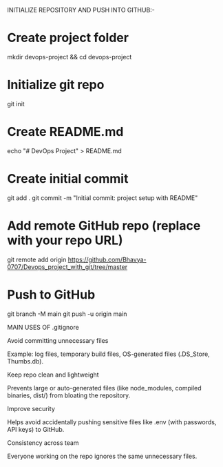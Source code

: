 INITIALIZE REPOSITORY AND PUSH INTO GITHUB:-       
# Create project folder
mkdir devops-project && cd devops-project

# Initialize git repo
git init

# Create README.md
echo "# DevOps Project" > README.md

# Create initial commit
git add .
git commit -m "Initial commit: project setup with README"

# Add remote GitHub repo (replace with your repo URL)
git remote add origin https://github.com/Bhavya-0707/Devops_project_with_git/tree/master

# Push to GitHub
git branch -M main
git push -u origin main

MAIN USES OF .gitignore

Avoid committing unnecessary files

Example: log files, temporary build files, OS-generated files (.DS_Store, Thumbs.db).

Keep repo clean and lightweight

Prevents large or auto-generated files (like node_modules, compiled binaries, dist/) from bloating the repository.

Improve security

Helps avoid accidentally pushing sensitive files like .env (with passwords, API keys) to GitHub.

Consistency across team

Everyone working on the repo ignores the same unnecessary files.

